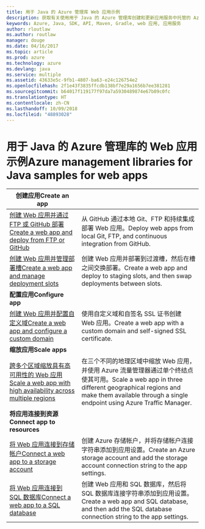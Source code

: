 ```yaml
---
title: 用于 Java 的 Azure 管理库 Web 应用示例
description: 获取有关使用用于 Java 的 Azure 管理库创建和更新应用服务中托管的 Azure Web 应用的示例代码
keywords: Azure, Java, SDK, API, Maven, Gradle, web 应用, 应用服务
author: rloutlaw
ms.author: routlaw
manager: douge
ms.date: 04/16/2017
ms.topic: article
ms.prod: azure
ms.technology: azure
ms.devlang: java
ms.service: multiple
ms.assetid: 43633e5c-9fb1-4807-ba63-e24c126754e2
ms.openlocfilehash: 2f1e43f3835ffcdb138bf7e29a1656b7ee381281
ms.sourcegitcommit: b64017f119177f97da7a5930489874e67b09c0fc
ms.translationtype: HT
ms.contentlocale: zh-CN
ms.lasthandoff: 10/09/2018
ms.locfileid: "48893028"
---
```

# <a name="azure-management-libraries-for-java-samples-for-web-apps"></a><span data-ttu-id="a82cc-104">用于 Java 的 Azure 管理库的 Web 应用示例</span><span class="sxs-lookup"><span data-stu-id="a82cc-104">Azure management libraries for Java samples for web apps</span></span>

| <span data-ttu-id="a82cc-105">**创建应用**</span><span class="sxs-lookup"><span data-stu-id="a82cc-105">**Create an app**</span></span> ||
|---|---|
| <span data-ttu-id="a82cc-106">[创建 Web 应用并通过 FTP 或 GitHub 部署][1]</span><span class="sxs-lookup"><span data-stu-id="a82cc-106">[Create a web app and deploy from FTP or GitHub][1]</span></span> | <span data-ttu-id="a82cc-107">从 GitHub 通过本地 Git、FTP 和持续集成部署 Web 应用。</span><span class="sxs-lookup"><span data-stu-id="a82cc-107">Deploy web apps from local Git, FTP, and continuous integration from GitHub.</span></span> |
| <span data-ttu-id="a82cc-108">[创建 Web 应用并管理部署槽][2]</span><span class="sxs-lookup"><span data-stu-id="a82cc-108">[Create a web app and manage deployment slots][2]</span></span> | <span data-ttu-id="a82cc-109">创建 Web 应用并部署到过渡槽，然后在槽之间交换部署。</span><span class="sxs-lookup"><span data-stu-id="a82cc-109">Create a web app and deploy to staging slots, and then swap deployments between slots.</span></span> |
| <span data-ttu-id="a82cc-110">**配置应用**</span><span class="sxs-lookup"><span data-stu-id="a82cc-110">**Configure app**</span></span> ||
| <span data-ttu-id="a82cc-111">[创建 Web 应用并配置自定义域][3]</span><span class="sxs-lookup"><span data-stu-id="a82cc-111">[Create a web app and configure a custom domain][3]</span></span> | <span data-ttu-id="a82cc-112">使用自定义域和自签名 SSL 证书创建 Web 应用。</span><span class="sxs-lookup"><span data-stu-id="a82cc-112">Create a web app with a custom domain and self-signed SSL certificate.</span></span> |
| <span data-ttu-id="a82cc-113">**缩放应用**</span><span class="sxs-lookup"><span data-stu-id="a82cc-113">**Scale apps**</span></span> ||
| <span data-ttu-id="a82cc-114">[跨多个区域缩放具有高可用性的 Web 应用][4]</span><span class="sxs-lookup"><span data-stu-id="a82cc-114">[Scale a web app with high availability across multiple regions][4]</span></span> | <span data-ttu-id="a82cc-115">在三个不同的地理区域中缩放 Web 应用，并使用 Azure 流量管理器通过单个终结点使其可用。</span><span class="sxs-lookup"><span data-stu-id="a82cc-115">Scale a web app in three different geographical regions and make them available through a single endpoint using Azure Traffic Manager.</span></span> | 
| <span data-ttu-id="a82cc-116">**将应用连接到资源**</span><span class="sxs-lookup"><span data-stu-id="a82cc-116">**Connect app to resources**</span></span> ||
| <span data-ttu-id="a82cc-117">[将 Web 应用连接到存储帐户][5]</span><span class="sxs-lookup"><span data-stu-id="a82cc-117">[Connect a web app to a storage account][5]</span></span> | <span data-ttu-id="a82cc-118">创建 Azure 存储帐户，并将存储帐户连接字符串添加到应用设置。</span><span class="sxs-lookup"><span data-stu-id="a82cc-118">Create an Azure storage account and add the storage account connection string to the app settings.</span></span> |
| <span data-ttu-id="a82cc-119">[将 Web 应用连接到 SQL 数据库][6]</span><span class="sxs-lookup"><span data-stu-id="a82cc-119">[Connect a web app to a SQL database][6]</span></span> | <span data-ttu-id="a82cc-120">创建 Web 应用和 SQL 数据库，然后将 SQL 数据库连接字符串添加到应用设置。</span><span class="sxs-lookup"><span data-stu-id="a82cc-120">Create a web app and SQL database, and then add the SQL database connection string to the app settings.</span></span> |

[1]: java-sdk-configure-webapp-sources.md
[2]: https://azure.microsoft.com/resources/samples/app-service-java-manage-staging-and-production-slots-for-web-apps/
[3]: https://azure.microsoft.com/resources/samples/app-service-java-manage-web-apps-with-custom-domains/
[4]: https://azure.microsoft.com/resources/samples/app-service-java-scale-web-apps-on-linux/
[5]: https://azure.microsoft.com/resources/samples/app-service-java-manage-storage-connections-for-web-apps/
[6]: https://azure.microsoft.com/resources/samples/app-service-java-manage-data-connections-for-web-apps/